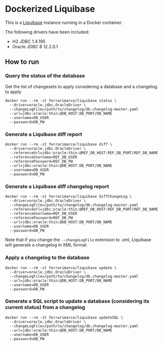 # Dockerized Liquibase

This is a [Liquibase](http://www.liquibase.org) instance running in a Docker container.

The following drivers have been included:

- H2 JDBC 1.4.195
- Oracle JDBC 8 12.2.0.1

## How to run

### Query the status of the database

Get the list of changesets to apply considering a database and a changelog to apply

```
docker run --rm -it ferrarimarco/liquibase status \
  --driver=oracle.jdbc.OracleDriver \
  --changeLogFile=/path/to/changelog/db.changelog-master.yaml
  --url=jdbc:oracle:thin:@DB_HOST:DB_PORT/DB_NAME
  --username=DB_USER
  --password=DB_PW
```

### Generate a Liquibase diff report

```
docker run --rm -it ferrarimarco/liquibase diff \
  --driver=oracle.jdbc.OracleDriver \
  --referenceUrl=jdbc:oracle:thin:@REF_DB_HOST:REF_DB_PORT/REF_DB_NAME
  --referenceUsername=REF_DB_USER
  --referencePassword=REF_DB_PW
  --url=jdbc:oracle:thin:@DB_HOST:DB_PORT/DB_NAME
  --username=DB_USER
  --password=DB_PW
```

### Generate a Liquibase diff changelog report

```
docker run --rm -it ferrarimarco/liquibase diffChangeLog \
  --driver=oracle.jdbc.OracleDriver \
  --changeLogFile=/path/to/changelog/db.changelog-master.yaml
  --referenceUrl=jdbc:oracle:thin:@REF_DB_HOST:REF_DB_PORT/REF_DB_NAME
  --referenceUsername=REF_DB_USER
  --referencePassword=REF_DB_PW
  --url=jdbc:oracle:thin:@DB_HOST:DB_PORT/DB_NAME
  --username=DB_USER
  --password=DB_PW
```

Note that if you change the `--changeLogFile` extension to .xml, Liquibase will generate a changelog in XML format.

### Apply a changelog to the database

```
docker run --rm -it ferrarimarco/liquibase update \
  --driver=oracle.jdbc.OracleDriver \
  --changeLogFile=/path/to/changelog/db.changelog-master.yaml
  --url=jdbc:oracle:thin:@DB_HOST:DB_PORT/DB_NAME
  --username=DB_USER
  --password=DB_PW
```

### Generate a SQL script to update a database (considering its current status) from a changelog

```
docker run --rm -it ferrarimarco/liquibase updateSQL \
  --driver=oracle.jdbc.OracleDriver \
  --changeLogFile=/path/to/changelog/db.changelog-master.yaml
  --url=jdbc:oracle:thin:@DB_HOST:DB_PORT/DB_NAME
  --username=DB_USER
  --password=DB_PW
```
